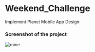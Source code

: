 # Weekend_Challenge
Implement Planet Mobile App Design

### Screenshot of the project
![mine](https://user-images.githubusercontent.com/66040295/90955940-c16d3180-e48a-11ea-86fd-99263e8bfc6b.png)




